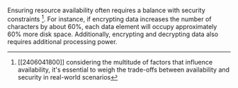 Ensuring resource availability often requires a balance with security constraints [^1]. For instance, if encrypting data increases the number of characters by about 60%, each data element will occupy approximately 60% more disk space. Additionally, encrypting and decrypting data also requires additional processing power.

[^1]: [[2406041800]] considering the multitude of factors that influence availability, it's essential to weigh the trade-offs between availability and security in real-world scenarios